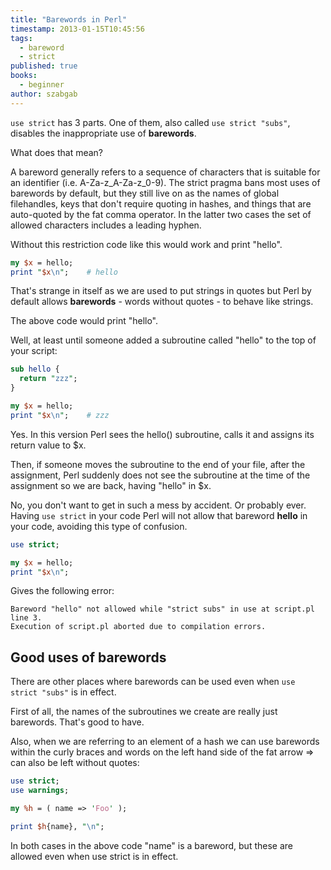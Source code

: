 ```yaml
---
title: "Barewords in Perl"
timestamp: 2013-01-15T10:45:56
tags:
  - bareword
  - strict
published: true
books:
  - beginner
author: szabgab
---
```



`use strict` has 3 parts. One of them, also called `use strict "subs"`,
disables the inappropriate use of <b>barewords</b>.

What does that mean?

A bareword generally refers to a sequence of characters that is suitable for an identifier (i.e. A-Za-z_A-Za-z_0-9).
The strict pragma bans most uses of barewords by default, but they still live on as the names of global filehandles,
keys that don't require quoting in hashes, and things that are auto-quoted by the fat comma operator. In the latter
two cases the set of allowed characters includes a leading hyphen.


Without this restriction code like this would work and print "hello".

```perl
my $x = hello;
print "$x\n";    # hello
```

That's strange in itself as we are used to put strings in quotes but
Perl by default allows <b>barewords</b> - words without quotes - to behave like strings.

The above code would print "hello".

Well, at least until someone added a subroutine called "hello" to the top of
your script:

```perl
sub hello {
  return "zzz";
}

my $x = hello;
print "$x\n";    # zzz
```

Yes. In this version Perl sees the hello() subroutine, calls it and assigns
its return value to $x.

Then, if someone moves the subroutine to the end of your file,
after the assignment, Perl suddenly does not see the subroutine
at the time of the assignment so we are back, having "hello" in $x.

No, you don't want to get in such a mess by accident. Or probably ever.
Having `use strict` in your code Perl will not allow that bareword
<b>hello</b> in your code, avoiding this type of confusion.

```perl
use strict;

my $x = hello;
print "$x\n";
```

Gives the following error:

```
Bareword "hello" not allowed while "strict subs" in use at script.pl line 3.
Execution of script.pl aborted due to compilation errors.
```

## Good uses of barewords

There are other places where barewords can be used even when `use strict "subs"`
is in effect.

First of all, the names of the subroutines we create are really just barewords.
That's good to have.

Also, when we are referring to an element of a hash we can use barewords within the curly braces
and words on the left hand side of the fat arrow => can also be left without quotes:

```perl
use strict;
use warnings;

my %h = ( name => 'Foo' );

print $h{name}, "\n";
```

In both cases in the above code "name" is a bareword,
but these are allowed even when use strict is in effect.


